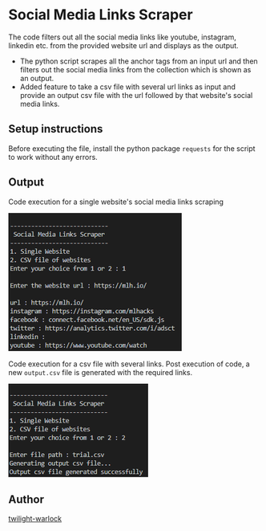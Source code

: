 # Social Media Links Scraper

The code filters out all the social media links like youtube, instagram, linkedin etc. from the provided website url and displays as the output.

- The python script scrapes all the anchor tags from an input url and then filters out the social media links from the collection which is shown as an output.
- Added feature to take a csv file with several url links as input and provide an output csv file with the url followed by that website's social media links.

## Setup instructions

Before executing the file, install the python package `requests` for the script to work without any errors.

## Output

Code execution for a single website's social media links scraping

![single website code execution image](images/single-website.png)

Code execution for a csv file with several links. Post execution of code, a new `output.csv` file is generated with the required links.

![url csv](images/url-csv.png)

## Author

[twilight-warlock](https://github.com/twilight-warlock)
